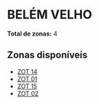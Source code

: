 # BELÉM VELHO

**Total de zonas:** 4

## Zonas disponíveis

- [ZOT 14](./zot-14.md)
- [ZOT 01](./zot-01.md)
- [ZOT 15](./zot-15.md)
- [ZOT 02](./zot-02.md)